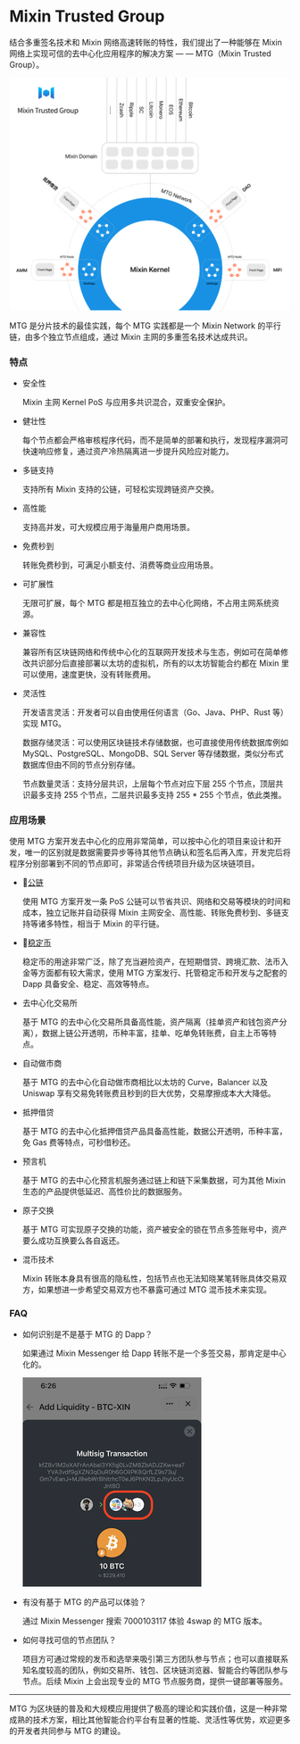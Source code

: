 # Mixin Trusted Group

结合多重签名技术和 Mixin 网络高速转账的特性，我们提出了一种能够在 Mixin 网络上实现可信的去中心化应用程序的解决方案 — — MTG（Mixin Trusted Group）。

![MTG](./overview-architecture.svg)

MTG 是分片技术的最佳实践，每个 MTG 实践都是一个 Mixin Network 的平行链，由多个独立节点组成，通过 Mixin 主网的多重签名技术达成共识。

### 特点

- 安全性

   Mixin 主网 Kernel PoS 与应用多共识混合，双重安全保护。

- 健壮性

  每个节点都会严格审核程序代码，而不是简单的部署和执行，发现程序漏洞可快速响应修复，通过资产冷热隔离进一步提升风险应对能力。
  
- 多链支持

  支持所有 Mixin 支持的公链，可轻松实现跨链资产交换。

- 高性能

  支持高并发，可大规模应用于海量用户商用场景。

- 免费秒到

  转账免费秒到，可满足小额支付、消费等商业应用场景。

- 可扩展性

  无限可扩展，每个 MTG 都是相互独立的去中心化网络，不占用主网系统资源。

- 兼容性

  兼容所有区块链网络和传统中心化的互联网开发技术与生态，例如可在简单修改共识部分后直接部署以太坊的虚拟机，所有的以太坊智能合约都在 Mixin 里可以使用，速度更快，没有转账费用。

- 灵活性

  开发语言灵活：开发者可以自由使用任何语言（Go、Java、PHP、Rust 等）实现 MTG。
  
  数据存储灵活：可以使用区块链技术存储数据，也可直接使用传统数据库例如 MySQL、PostgreSQL、MongoDB、SQL Server 等存储数据，类似分布式数据库但由不同的节点分别存储。
  
  节点数量灵活：支持分层共识，上层每个节点对应下层 255 个节点，顶层共识最多支持 255 个节点，二层共识最多支持 255 * 255 个节点，依此类推。

### 应用场景

  使用 MTG 方案开发去中心化的应用非常简单，可以按中心化的项目来设计和开发，唯一的区别就是数据需要异步等待其他节点确认和签名后再入库，开发完后将程序分别部署到不同的节点即可，非常适合传统项目升级为区块链项目。

- [公链](./chains)

  使用 MTG 方案开发一条 PoS 公链可以节省共识、网络和交易等模块的时间和成本，独立记账并自动获得 Mixin 主网安全、高性能、转账免费秒到、多链支持等诸多特性，相当于 Mixin 的平行链。

- [稳定币](./stablecoin)

  稳定币的用途非常广泛，除了充当避险资产，在短期借贷、跨境汇款、法币入金等方面都有较大需求，使用 MTG 方案发行、托管稳定币和开发与之配套的 Dapp 具备安全、稳定、高效等特点。

- 去中心化交易所

  基于 MTG 的去中心化交易所具备高性能，资产隔离（挂单资产和钱包资产分离），数据上链公开透明，币种丰富，挂单、吃单免转账费，自主上币等特点。

- 自动做市商

  基于 MTG 的去中心化自动做市商相比以太坊的 Curve，Balancer 以及 Uniswap 享有交易免转账费且秒到的巨大优势，交易摩擦成本大大降低。

- 抵押借贷

  基于 MTG 的去中心化抵押借贷产品具备高性能，数据公开透明，币种丰富，免 Gas 费等特点，可秒借秒还。
  
- 预言机

  基于 MTG 的去中心化预言机服务通过链上和链下采集数据，可为其他 Mixin 生态的产品提供低延迟、高性价比的数据服务。

- 原子交换

  基于 MTG 可实现原子交换的功能，资产被安全的锁在节点多签账号中，资产要么成功互换要么各自返还。

- 混币技术

  Mixin 转账本身具有很高的隐私性，包括节点也无法知晓某笔转账具体交易双方，如果想进一步希望交易双方也不暴露可通过 MTG 混币技术来实现。

### FAQ

- 如何识别是不是基于 MTG 的 Dapp？

  如果通过 Mixin Messenger 给 Dapp 转账不是一个多签交易，那肯定是中心化的。

  ![Mutisig Trasaction](./overview-mutisig-transaction.png)

- 有没有基于 MTG 的产品可以体验？

  通过 Mixin Messenger 搜索 7000103117 体验 4swap 的 MTG 版本。

- 如何寻找可信的节点团队？

  项目方可通过常规的发币和选举来吸引第三方团队参与节点；也可以直接联系知名度较高的团队，例如交易所、钱包、区块链浏览器、智能合约等团队参与节点。后续 Mixin 上会出现专业的 MTG 节点服务商，提供一键部署等服务。

---
MTG 为区块链的普及和大规模应用提供了极高的理论和实践价值，这是一种非常成熟的技术方案，相比其他智能合约平台有显著的性能、灵活性等优势，欢迎更多的开发者共同参与 MTG 的建设。